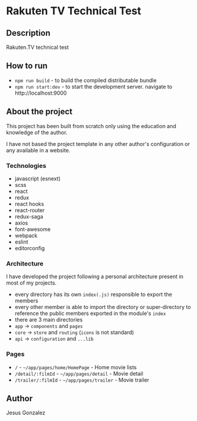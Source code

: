 # Rakuten TV Technical Test

## Description

Rakuten.TV technical test

## How to run

- `npm run build` - to build the compiled distributable bundle
- `npm run start:dev` - to start the development server. navigate to http://localhost:9000

## About the project

This project has been built from scratch only using the education and knowledge of the author.

I have not based the project template in any other author's configuration or any available in a website.

### Technologies

- javascript (esnext)
- scss
- react
- redux
- react hooks
- react-router
- redux-saga
- axios
- font-awesome
- webpack
- eslint
- editorconfig

### Architecture

I have developed the project following a personal architecture present in most of my projects.

- every directory has its own `index(.js)` responsible to export the members
- every other member is able to import the directory or super-directory to reference the public members exported in the module's `index`
- there are 3 main directories
- `app` -> `components` and `pages`
- `core` -> `store` and `routing` (`icons` is not standard)
- `api` -> `configuration` and `...lib`

### Pages

- `/` - `~/app/pages/home/HomePage` - Home movie lists
- `/detail/:filmId` - `~/app/pages/detail` - Movie detail
- `/trailer/:filmId` - `~/app/pages/trailer` - Movie trailer

## Author

Jesus Gonzalez
